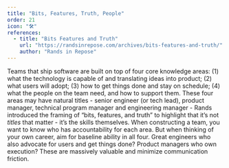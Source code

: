 ```yaml
---
title: "Bits, Features, Truth, People"
order: 21
icon: "🛠️"
references:
  - title: "Bits Features and Truth"
    url: "https://randsinrepose.com/archives/bits-features-and-truth/"
    author: "Rands in Repose"
---
```


Teams that ship software are built on top of four core knowledge areas: (1) what the technology is capable of and translating ideas into product; (2) what users will adopt; (3) how to get things done and stay on schedule; (4) what the people on the team need, and how to support them. These four areas may have natural titles - senior engineer (or tech lead), product manager, technical program manager and engineering manager - Rands introduced the framing of “bits, features, and truth” to highlight that it’s not *titles* that matter - it’s the skills themselves. When constructing a team, you want to know who has accountability for each area. But when thinking of your own career, aim for baseline ability in all four. Great engineers who also advocate for users and get things done? Product managers who own execution? These are massively valuable and minimize communication friction.

